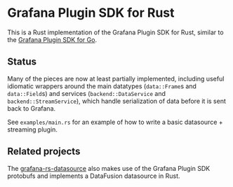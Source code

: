 Grafana Plugin SDK for Rust
===========================

This is a Rust implementation of the Grafana Plugin SDK for Rust, similar to the [Grafana Plugin SDK for Go][go].

## Status

Many of the pieces are now at least partially implemented, including useful idiomatic wrappers around the main datatypes (`data::Frame`s and `data::Field`s) and services (`backend::DataService` and `backend::StreamService`), which handle serialization of data before it is sent back to Grafana.

See `examples/main.rs` for an example of how to write a basic datasource + streaming plugin.

Related projects
----------------

The [grafana-rs-datasource] also makes use of the Grafana Plugin SDK protobufs and implements a DataFusion datasource in Rust.

[go]: https://pkg.go.dev/github.com/grafana/grafana-plugin-sdk-go
[grafana-rs-datasource]: https://github.com/toddtreece/grafana-rs-datasource
